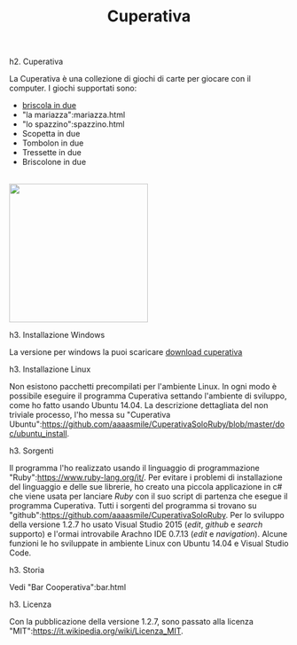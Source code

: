 ﻿---
directory_name: Prog. Cuperativa
title:  Cuperativa
in_menu: true
sort_info: 61
---

h2. Cuperativa

La Cuperativa è una collezione di giochi di carte per giocare con il computer. I giochi supportati sono:

* <a href="{relocatable: /briscola.html}">briscola in due</a>
* "la mariazza":mariazza.html
* "lo spazzino":spazzino.html
* Scopetta in due
* Tombolon in due
* Tressette in due
* Briscolone in due

<br />
<a href="{relocatable: /images/cuperativa/start_1_2_6.JPG}"><img width="250" src="{relocatable: /images/cuperativa/start_1_2_6.JPG}"></a>

h3. Installazione Windows

La versione per windows la puoi scaricare
<a href="{relocatable: /download/cuperativa_download.html}">download cuperativa</a>

h3. Installazione Linux

Non esistono pacchetti precompilati per l'ambiente Linux. In ogni modo è possibile eseguire il programma Cuperativa
settando l'ambiente di sviluppo, come ho fatto usando Ubuntu 14.04.
La descrizione dettagliata del non triviale processo, l'ho messa su "Cuperativa Ubuntu":https://github.com/aaaasmile/CuperativaSoloRuby/blob/master/doc/ubuntu_install.


h3. Sorgenti

Il programma l'ho realizzato usando il linguaggio di programmazione "Ruby":https://www.ruby-lang.org/it/. 
Per evitare i problemi di installazione del linguaggio e delle sue librerie, ho creato una piccola applicazione in c#
che viene usata per lanciare _Ruby_ con il suo script di partenza che esegue il programma Cuperativa.
Tutti i sorgenti del programma si trovano su "github":https://github.com/aaaasmile/CuperativaSoloRuby.
Per lo sviluppo della versione 1.2.7 ho usato Visual Studio 2015 (_edit_, _github_ e _search_ supporto) e l'ormai introvabile Arachno IDE 0.7.13 (_edit_ e _navigation_).
Alcune funzioni le ho sviluppate in ambiente Linux con Ubuntu 14.04 e Visual Studio Code.

h3. Storia

Vedi "Bar Cooperativa":bar.html

h3. Licenza

Con la pubblicazione della versione 1.2.7, sono passato alla licenza "MIT":https://it.wikipedia.org/wiki/Licenza_MIT.



